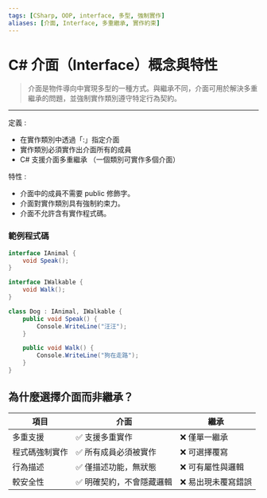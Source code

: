 ```yaml
---
tags: [CSharp, OOP, interface, 多型, 強制實作]
aliases: [介面, Interface, 多重繼承, 實作約束]
---
```


# C# 介面（Interface）概念與特性

> 介面是物件導向中實現多型的一種方式。與繼承不同，介面可用於解決多重繼承的問題，並強制實作類別遵守特定行為契約。

---

定義 :

- 在實作類別中透過「:」指定介面
- 實作類別必須實作出介面所有的成員
- C# 支援介面多重繼承 （一個類別可實作多個介面）

特性 :
- 介面中的成員不需要 public 修飾字。
- 介面對實作類別具有強制約束力。
- 介面不允許含有實作程式碼。
### 範例程式碼

```csharp
interface IAnimal {
    void Speak();
}

interface IWalkable {
    void Walk();
}

class Dog : IAnimal, IWalkable {
    public void Speak() {
        Console.WriteLine("汪汪");
    }

    public void Walk() {
        Console.WriteLine("狗在走路");
    }
}
```

## 為什麼選擇介面而非繼承？

|項目|介面|繼承|
|---|---|---|
|多重支援|✅ 支援多重實作|❌ 僅單一繼承|
|程式碼強制實作|✅ 所有成員必須被實作|❌ 可選擇覆寫|
|行為描述|✅ 僅描述功能，無狀態|❌ 可有屬性與邏輯|
|較安全性|✅ 明確契約，不會隱藏邏輯|❌ 易出現未覆寫錯誤|
